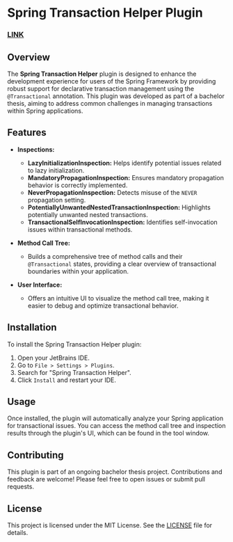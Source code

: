 # Spring Transaction Helper Plugin

### [LINK](https://plugins.jetbrains.com/plugin/27059-spring-transaction-helper)

## Overview

The **Spring Transaction Helper** plugin is designed to enhance the development experience for users of the Spring Framework by providing robust support for declarative transaction management using the `@Transactional` annotation. This plugin was developed as part of a bachelor thesis, aiming to address common challenges in managing transactions within Spring applications.

## Features

- **Inspections:**
    - **LazyInitializationInspection:** Helps identify potential issues related to lazy initialization.
    - **MandatoryPropagationInspection:** Ensures mandatory propagation behavior is correctly implemented.
    - **NeverPropagationInspection:** Detects misuse of the `NEVER` propagation setting.
    - **PotentiallyUnwantedNestedTransactionInspection:** Highlights potentially unwanted nested transactions.
    - **TransactionalSelfInvocationInspection:** Identifies self-invocation issues within transactional methods.

- **Method Call Tree:**
    - Builds a comprehensive tree of method calls and their `@Transactional` states, providing a clear overview of transactional boundaries within your application.

- **User Interface:**
    - Offers an intuitive UI to visualize the method call tree, making it easier to debug and optimize transactional behavior.

## Installation

To install the Spring Transaction Helper plugin:

1. Open your JetBrains IDE.
2. Go to `File > Settings > Plugins`.
3. Search for "Spring Transaction Helper".
4. Click `Install` and restart your IDE.

## Usage

Once installed, the plugin will automatically analyze your Spring application for transactional issues. You can access the method call tree and inspection results through the plugin's UI, which can be found in the tool window.

## Contributing

This plugin is part of an ongoing bachelor thesis project. Contributions and feedback are welcome! Please feel free to open issues or submit pull requests.

## License

This project is licensed under the MIT License. See the [LICENSE](https://mit-license.org/) file for details.
